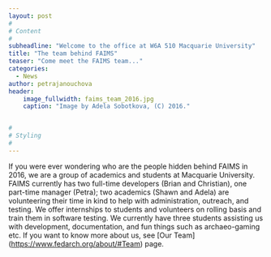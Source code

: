 ```yaml
---
layout: post
#
# Content
#
subheadline: "Welcome to the office at W6A 510 Macquarie University"
title: "The team behind FAIMS"
teaser: "Come meet the FAIMS team..."
categories:
  - News
author: petrajanouchova
header:
    image_fullwidth: faims_team_2016.jpg
    caption: "Image by Adela Sobotkova, (C) 2016."


#
# Styling
#
---
```


If you were ever wondering who are the people hidden behind FAIMS in 2016, we are a group of academics and students at Macquarie University. FAIMS currently has two full-time developers (Brian and Christian), one part-time manager (Petra); two academics (Shawn and Adela) are volunteering their time in kind to help with administration, outreach, and testing. We offer internships to students and volunteers on rolling basis and train them in software testing. We currently have three students assisting us with development, documentation, and fun things such as archaeo-gaming etc. If you want to know more about us, see [Our Team] (https://www.fedarch.org/about/#Team) page. 

